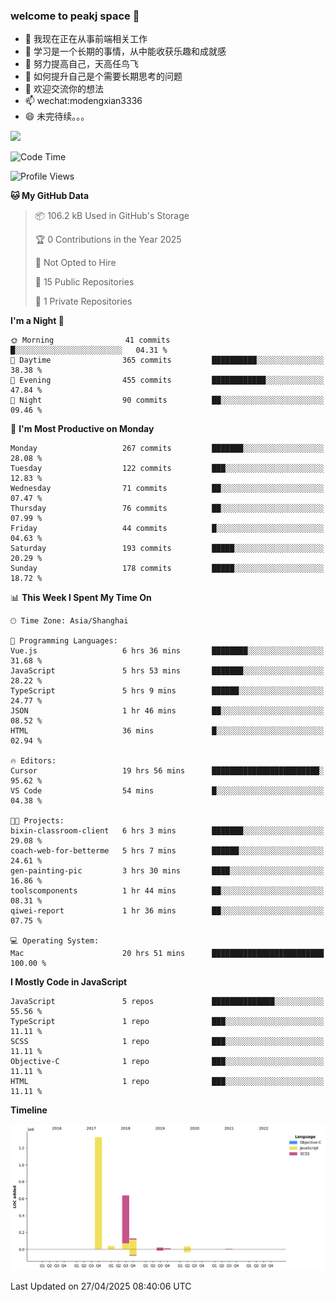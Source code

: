 ### welcome to peakj space 👋



- 🔭 我现在正在从事前端相关工作
- 🌱 学习是一个长期的事情，从中能收获乐趣和成就感
- 👯 努力提高自己，天高任鸟飞
- 🤔 如何提升自己是个需要长期思考的问题
- 💬 欢迎交流你的想法
- 📫 wechat:modengxian3336
- 😄 未完待续。。。

![](https://s2.ax1x.com/2019/06/28/ZKxc4J.jpg)

<!--START_SECTION:waka-->
![Code Time](http://img.shields.io/badge/Code%20Time-4%2C554%20hrs%2010%20mins-blue)

![Profile Views](http://img.shields.io/badge/Profile%20Views-0-blue)

**🐱 My GitHub Data** 

> 📦 106.2 kB Used in GitHub's Storage 
 > 
> 🏆 0 Contributions in the Year 2025
 > 
> 🚫 Not Opted to Hire
 > 
> 📜 15 Public Repositories 
 > 
> 🔑 1 Private Repositories 
 > 
**I'm a Night 🦉** 

```text
🌞 Morning                41 commits          █░░░░░░░░░░░░░░░░░░░░░░░░   04.31 % 
🌆 Daytime                365 commits         ██████████░░░░░░░░░░░░░░░   38.38 % 
🌃 Evening                455 commits         ████████████░░░░░░░░░░░░░   47.84 % 
🌙 Night                  90 commits          ██░░░░░░░░░░░░░░░░░░░░░░░   09.46 % 
```
📅 **I'm Most Productive on Monday** 

```text
Monday                   267 commits         ███████░░░░░░░░░░░░░░░░░░   28.08 % 
Tuesday                  122 commits         ███░░░░░░░░░░░░░░░░░░░░░░   12.83 % 
Wednesday                71 commits          ██░░░░░░░░░░░░░░░░░░░░░░░   07.47 % 
Thursday                 76 commits          ██░░░░░░░░░░░░░░░░░░░░░░░   07.99 % 
Friday                   44 commits          █░░░░░░░░░░░░░░░░░░░░░░░░   04.63 % 
Saturday                 193 commits         █████░░░░░░░░░░░░░░░░░░░░   20.29 % 
Sunday                   178 commits         █████░░░░░░░░░░░░░░░░░░░░   18.72 % 
```


📊 **This Week I Spent My Time On** 

```text
🕑︎ Time Zone: Asia/Shanghai

💬 Programming Languages: 
Vue.js                   6 hrs 36 mins       ████████░░░░░░░░░░░░░░░░░   31.68 % 
JavaScript               5 hrs 53 mins       ███████░░░░░░░░░░░░░░░░░░   28.22 % 
TypeScript               5 hrs 9 mins        ██████░░░░░░░░░░░░░░░░░░░   24.77 % 
JSON                     1 hr 46 mins        ██░░░░░░░░░░░░░░░░░░░░░░░   08.52 % 
HTML                     36 mins             █░░░░░░░░░░░░░░░░░░░░░░░░   02.94 % 

🔥 Editors: 
Cursor                   19 hrs 56 mins      ████████████████████████░   95.62 % 
VS Code                  54 mins             █░░░░░░░░░░░░░░░░░░░░░░░░   04.38 % 

🐱‍💻 Projects: 
bixin-classroom-client   6 hrs 3 mins        ███████░░░░░░░░░░░░░░░░░░   29.08 % 
coach-web-for-betterme   5 hrs 7 mins        ██████░░░░░░░░░░░░░░░░░░░   24.61 % 
gen-painting-pic         3 hrs 30 mins       ████░░░░░░░░░░░░░░░░░░░░░   16.86 % 
toolscomponents          1 hr 44 mins        ██░░░░░░░░░░░░░░░░░░░░░░░   08.31 % 
qiwei-report             1 hr 36 mins        ██░░░░░░░░░░░░░░░░░░░░░░░   07.75 % 

💻 Operating System: 
Mac                      20 hrs 51 mins      █████████████████████████   100.00 % 
```

**I Mostly Code in JavaScript** 

```text
JavaScript               5 repos             ██████████████░░░░░░░░░░░   55.56 % 
TypeScript               1 repo              ███░░░░░░░░░░░░░░░░░░░░░░   11.11 % 
SCSS                     1 repo              ███░░░░░░░░░░░░░░░░░░░░░░   11.11 % 
Objective-C              1 repo              ███░░░░░░░░░░░░░░░░░░░░░░   11.11 % 
HTML                     1 repo              ███░░░░░░░░░░░░░░░░░░░░░░   11.11 % 
```



**Timeline**

![Lines of Code chart](https://raw.githubusercontent.com/PeakJ/PeakJ/master/assets/bar_graph.png)


 Last Updated on 27/04/2025 08:40:06 UTC
<!--END_SECTION:waka-->
